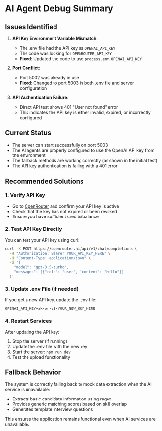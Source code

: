 # AI Agent Debug Summary

## Issues Identified

1. **API Key Environment Variable Mismatch**: 
   - The .env file had the API key as `OPENAI_API_KEY`
   - The code was looking for `OPENROUTER_API_KEY`
   - **Fixed**: Updated the code to use `process.env.OPENAI_API_KEY`

2. **Port Conflict**: 
   - Port 5002 was already in use
   - **Fixed**: Changed to port 5003 in both .env file and server configuration

3. **API Authentication Failure**: 
   - Direct API test shows 401 "User not found" error
   - This indicates the API key is either invalid, expired, or incorrectly configured

## Current Status

- The server can start successfully on port 5003
- The AI agents are properly configured to use the OpenAI API key from the environment
- The fallback methods are working correctly (as shown in the initial test)
- The API key authentication is failing with a 401 error

## Recommended Solutions

### 1. Verify API Key
- Go to [OpenRouter](https://openrouter.ai/keys) and confirm your API key is active
- Check that the key has not expired or been revoked
- Ensure you have sufficient credits/balance

### 2. Test API Key Directly
You can test your API key using curl:
```bash
curl -X POST https://openrouter.ai/api/v1/chat/completions \
  -H "Authorization: Bearer YOUR_API_KEY_HERE" \
  -H "Content-Type: application/json" \
  -d '{
    "model": "gpt-3.5-turbo",
    "messages": [{"role": "user", "content": "Hello"}]
  }'
```

### 3. Update .env File (if needed)
If you get a new API key, update the .env file:
```env
OPENAI_API_KEY=sk-or-v1-YOUR_NEW_KEY_HERE
```

### 4. Restart Services
After updating the API key:
1. Stop the server (if running)
2. Update the .env file with the new key
3. Start the server: `npm run dev`
4. Test the upload functionality

## Fallback Behavior
The system is correctly falling back to mock data extraction when the AI service is unavailable:
- Extracts basic candidate information using regex
- Provides generic matching scores based on skill overlap
- Generates template interview questions

This ensures the application remains functional even when AI services are unavailable.